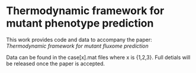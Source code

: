 
# Thermodynamic framework for mutant phenotype prediction

This work provides code and data to accompany the paper: *Thermodynamic framework for mutant fluxome prediction*


Data can be found in the case[x].mat files where x is {1,2,3}.
Full detials will be released once the paper is accepted.
